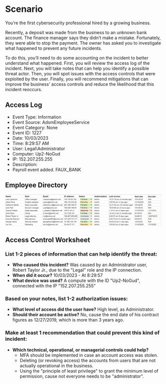 # Scenario
You’re the first cybersecurity professional hired by a growing business.

Recently, a deposit was made from the business to an unknown bank account. The finance manager says they didn’t make a mistake. Fortunately, they were able to stop the payment. The owner has asked you to investigate what happened to prevent any future incidents.

To do this, you’ll need to do some accounting on the incident to better understand what happened. First, you will review the access log of the incident. Next, you will take notes that can help you identify a possible threat actor. Then, you will spot issues with the access controls that were exploited by the user. Finally, you will recommend mitigations that can improve the business' access controls and reduce the likelihood that this incident reoccurs.

## Access Log
- Event Type: Information
- Event Source: AdsmEmployeeService
- Event Category: None
- Event ID: 1227
- Date: 10/03/2023
- Time: 8:29:57 AM
- User: Legal\Administrator
- Computer: Up2-NoGud
- IP: 152.207.255.255
- Description:
- Payroll event added. FAUX_BANK

## Employee Directory<br>
![Employee-directory](https://github.com/Cr1msonPho3nix/Asset_Management/blob/main/img/Improving%20Access%20Controls/1.1-Employee-directory.PNG)<br>

## Access Control Worksheet
### List 1-2 pieces of information that can help identify the threat:
- <b>Who caused this incident?</b>
Was caused by an Administrator user, Robert Taylor Jr., due to the "Legal" role and the IP connection.
- <b>When did it occur?</b>
10/03/2023 - At 8:29:57
- <b>What device was used?</b>
A compute with the ID "Up2-NoGud", connected with the IP "152.207.255.255"

### Based on your notes, list 1-2 authorization issues:
- <b>What level of access did the user have?</b>
High level, as Administrator.
- <b>Should their account be active?</b>
No, cause the end date of his contract figures as 12/27/2019, which is more than 3 years ago.
### Make at least 1 recommendation that could prevent this kind of incident:
- <b>Which technical, operational, or managerial controls could help?</b>
  - MFA should be implemented in case an account access was stolen.
  - Deleting (or revoking access) the accounts from users that are not actually operational in the business.
  - Using the "principle of least privilege" to grant the minimum level of permission, cause not everyone needs to be "administrator".